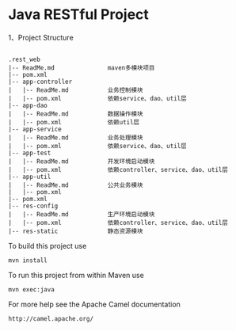 Java RESTful Project
=========================
1、Project Structure
``` 

.rest_web
|-- ReadMe.md               maven多模块项目
|-- pom.xml
|-- app-controller          
|   |-- ReadMe.md           业务控制模块
|   |-- pom.xml             依赖service、dao、util层
|-- app-dao                 
|   |-- ReadMe.md           数据操作模块
|   |-- pom.xml             依赖util层
|-- app-service             
|   |-- ReadMe.md           业务处理模块
|   |-- pom.xml             依赖service、dao、util层
|-- app-test                
|   |-- ReadMe.md           开发环境启动模块
|   |-- pom.xml             依赖controller、service、dao、util层
|-- app-util                
|   |-- ReadMe.md           公共业务模块
|   |-- pom.xml             
|-- pom.xml
|-- res-config              
|   |-- ReadMe.md           生产环境启动模块
|   |-- pom.xml             依赖controller、service、dao、util层
|-- res-static              静态资源模块

``` 



To build this project use

    mvn install

To run this project from within Maven use

    mvn exec:java

For more help see the Apache Camel documentation

    http://camel.apache.org/


